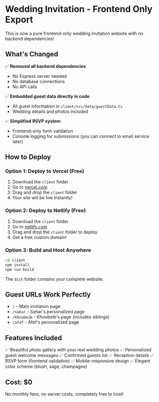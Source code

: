 # Wedding Invitation - Frontend Only Export

This is now a pure frontend-only wedding invitation website with no backend dependencies!

## What's Changed

✅ **Removed all backend dependencies**
- No Express server needed
- No database connections
- No API calls

✅ **Embedded guest data directly in code**
- All guest information in `client/src/data/guestData.ts`
- Wedding details and photos included

✅ **Simplified RSVP system**
- Frontend-only form validation
- Console logging for submissions (you can connect to email service later)

## How to Deploy

### Option 1: Deploy to Vercel (Free)
1. Download the `client` folder
2. Go to [vercel.com](https://vercel.com)
3. Drag and drop the `client` folder
4. Your site will be live instantly!

### Option 2: Deploy to Netlify (Free)
1. Download the `client` folder
2. Go to [netlify.com](https://netlify.com)
3. Drag and drop the `client` folder to deploy
4. Get a free custom domain!

### Option 3: Build and Host Anywhere
```bash
cd client
npm install
npm run build
```
The `dist` folder contains your complete website.

## Guest URLs Work Perfectly
- `/` - Main invitation page
- `/sahar` - Sahar's personalized page
- `/khoubeib` - Khoubeib's page (includes siblings)
- `/afef` - Afef's personalized page

## Features Included
✅ Beautiful photo gallery with your real wedding photos
✅ Personalized guest welcome messages
✅ Confirmed guests list
✅ Reception details
✅ RSVP form (frontend validation)
✅ Mobile-responsive design
✅ Elegant color scheme (blush, sage, champagne)

## Cost: $0
No monthly fees, no server costs, completely free to host!